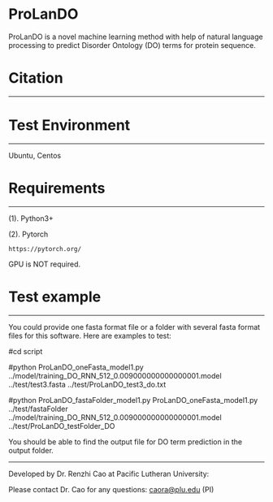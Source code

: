 # ProLanDO

ProLanDO is a novel machine learning method with help of natural language processing to predict Disorder Ontology (DO) terms for protein sequence.

# Citation
--------------------------------------------------------------------------------------


# Test Environment
--------------------------------------------------------------------------------------
Ubuntu, Centos

# Requirements
--------------------------------------------------------------------------------------
(1). Python3+

(2). Pytorch
```
https://pytorch.org/

```
GPU is NOT required.

# Test example
--------------------------------------------------------------------------------------
You could provide one fasta format file or a folder with several fasta format files for this software. Here are examples to test:

#cd script

#python ProLanDO_oneFasta_model1.py ../model/training_DO_RNN_512_0.009000000000000001.model ../test/test3.fasta ../test/ProLanDO_test3_do.txt

#python ProLanDO_fastaFolder_model1.py ProLanDO_oneFasta_model1.py ../test/fastaFolder ../model/training_DO_RNN_512_0.009000000000000001.model ../test/ProLanDO_testFolder_DO

You should be able to find the output file for DO term prediction in the output folder.


--------------------------------------------------------------------------------------
Developed by Dr. Renzhi Cao at Pacific Lutheran University:

Please contact Dr. Cao for any questions: caora@plu.edu (PI)
